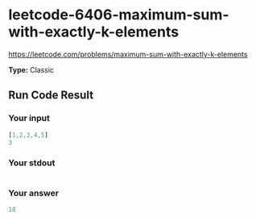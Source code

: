 # leetcode-6406-maximum-sum-with-exactly-k-elements

https://leetcode.com/problems/maximum-sum-with-exactly-k-elements

**Type:** Classic

## Run Code Result

### Your input

<!-- prettier-ignore -->
```js
[1,2,3,4,5]
3
```

### Your stdout

<!-- prettier-ignore -->
```js
```

### Your answer

<!-- prettier-ignore -->
```js
18
```
